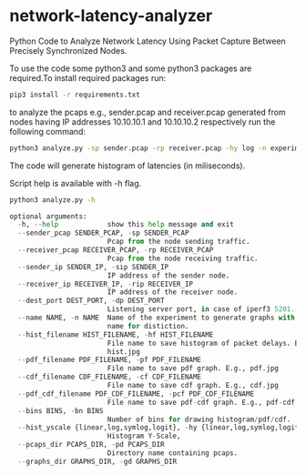 # network-latency-analyzer
Python Code to Analyze Network Latency Using Packet Capture Between Precisely Synchronized Nodes.

To use the code some python3 and some python3 packages are required.To install required packages run:
```bash
pip3 install -r requirements.txt
```
to analyze the pcaps e.g., sender.pcap and receiver.pcap generated from nodes having IP addresses 10.10.10.1 and 10.10.10.2 respectively run the following command:
```bash
python3 analyze.py -sp sender.pcap -rp receiver.pcap -hy log -n experiment_1 -sip 10.10.10.1 -rip 10.10.10.2
```
The code will generate histogram of latencies (in miliseconds).

Script help is available with -h flag.
```bash
python3 analyze.py -h
```
```python
optional arguments:
  -h, --help            show this help message and exit
  --sender_pcap SENDER_PCAP, -sp SENDER_PCAP
                        Pcap from the node sending traffic.
  --receiver_pcap RECEIVER_PCAP, -rp RECEIVER_PCAP
                        Pcap from the node receiving traffic.
  --sender_ip SENDER_IP, -sip SENDER_IP
                        IP address of the sender node.
  --receiver_ip RECEIVER_IP, -rip RECEIVER_IP
                        IP address of the receiver node.
  --dest_port DEST_PORT, -dp DEST_PORT
                        Listening server port, in case of iperf3 5201.
  --name NAME, -n NAME  Name of the experiment to generate graphs with that
                        name for distiction.
  --hist_filename HIST_FILENAME, -hf HIST_FILENAME
                        File name to save histogram of packet delays. E.g.,
                        hist.jpg
  --pdf_filename PDF_FILENAME, -pf PDF_FILENAME
                        File name to save pdf graph. E.g., pdf.jpg
  --cdf_filename CDF_FILENAME, -cf CDF_FILENAME
                        File name to save cdf graph. E.g., cdf.jpg
  --pdf_cdf_filename PDF_CDF_FILENAME, -pcf PDF_CDF_FILENAME
                        File name to save pdf-cdf graph. E.g., pdf-cdf.jpg
  --bins BINS, -bn BINS
                        Number of bins for drawing histogram/pdf/cdf.
  --hist_yscale {linear,log,symlog,logit}, -hy {linear,log,symlog,logit}
                        Histogram Y-Scale,
  --pcaps_dir PCAPS_DIR, -pd PCAPS_DIR
                        Directory name containing pcaps.
  --graphs_dir GRAPHS_DIR, -gd GRAPHS_DIR
 ```
